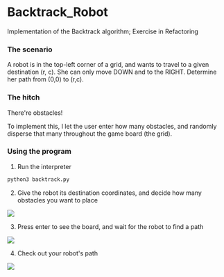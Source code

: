 # Backtrack_Robot
Implementation of the Backtrack algorithm; Exercise in Refactoring

### The scenario

A robot is in the top-left corner of a grid, and wants to travel to a given destination (r, c).
She can only move DOWN and to the RIGHT. Determine her path from (0,0) to (r,c).

### The hitch

There're obstacles!

To implement this, I let the user enter how many obstacles, and randomly disperse that many throughout the game board (the grid).

### Using the program

1. Run the interpreter

```bash
python3 backtrack.py
```

2. Give the robot its destination coordinates, and decide how many obstacles you want to place

<img src=http://imgur.com/SVmF7zs>

3. Press enter to see the board, and wait for the robot to find a path

<img src=http://imgur.com/jpsqRNp>

4. Check out your robot's path

<img src=http://imgur.com/uzFHErd>

